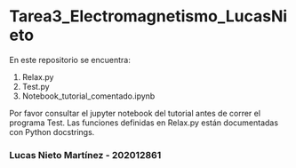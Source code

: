 # Tarea3_Electromagnetismo_LucasNieto

En este repositorio se encuentra:
1. Relax.py
2. Test.py
3. Notebook_tutorial_comentado.ipynb

Por favor consultar el jupyter notebook del tutorial antes de correr el programa Test. Las funciones definidas en Relax.py están documentadas con Python docstrings.

### Lucas Nieto Martínez - 202012861
